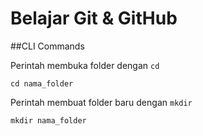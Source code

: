 # Belajar Git &amp; GitHub

##CLI Commands

Perintah membuka folder dengan ```cd```

```
cd nama_folder
```

Perintah membuat folder baru dengan ```mkdir```

```
mkdir nama_folder
```
